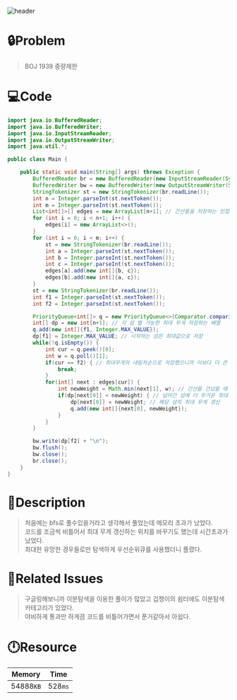 ![header](https://capsule-render.vercel.app/api?type=waving&height=200&color=0:B2E6FF,100:FFB2D6&text=BOJ%201939&fontColor=FFFFFF&fontAlign=80&fontAlignY=35&fontSize=50)

# **🔒Problem**

> BOJ 1939 중량제한

# 💻**Code**

```java
import java.io.BufferedReader;
import java.io.BufferedWriter;
import java.io.InputStreamReader;
import java.io.OutputStreamWriter;
import java.util.*;

public class Main {

    public static void main(String[] args) throws Exception {
        BufferedReader br = new BufferedReader(new InputStreamReader(System.in));
        BufferedWriter bw = new BufferedWriter(new OutputStreamWriter(System.out));
        StringTokenizer st = new StringTokenizer(br.readLine());
        int n = Integer.parseInt(st.nextToken());
        int m = Integer.parseInt(st.nextToken());
        List<int[]>[] edges = new ArrayList[n+1]; // 간선들을 저장하는 인접리스트
        for (int i = 0; i < n+1; i++) {
            edges[i] = new ArrayList<>();
        }
        for (int i = 0; i < m; i++) {
            st = new StringTokenizer(br.readLine());
            int a = Integer.parseInt(st.nextToken());
            int b = Integer.parseInt(st.nextToken());
            int c = Integer.parseInt(st.nextToken());
            edges[a].add(new int[]{b, c});
            edges[b].add(new int[]{a, c});
        }
        st = new StringTokenizer(br.readLine());
        int f1 = Integer.parseInt(st.nextToken());
        int f2 = Integer.parseInt(st.nextToken());

        PriorityQueue<int[]> q = new PriorityQueue<>(Comparator.comparingInt(o -> -o[1])); // 현재 섬 번호와 가능한 최대 무게를 우선순위 큐에 최대 무게의 내림차순으로 저장
        int[] dp = new int[n+1]; // 각 섬 별 가능한 최대 무게 저장하는 배열
        q.add(new int[]{f1, Integer.MAX_VALUE});
        dp[f1] = Integer.MAX_VALUE; // 시작하는 섬은 최대값으로 저장
        while(!q.isEmpty()) {
            int cur = q.peek()[0];
            int w = q.poll()[1];
            if(cur == f2) { // 최대무게의 내림차순으로 저장했으니까 이보다 더 큰 최대 무게로 도착하는 경우는 없으므로 break
                break;
            }
            for(int[] next : edges[cur]) {
                int newWeight = Math.min(next[1], w); // 간선을 건넜을 때 최대 무게 갱신
                if(dp[next[0]] < newWeight) { // 넘어간 섬에 더 무거운 최대 무게로 온 경우가 있었다면 건너뜀
                    dp[next[0]] = newWeight; // 해당 섬의 최대 무게 갱신
                    q.add(new int[]{next[0], newWeight});
                }
            }
        }

        bw.write(dp[f2] + "\n");
        bw.flush();
        bw.close();
        br.close();
    }
}
```

# **🔑Description**

> 처음에는 bfs로 풀수있을거라고 생각해서 풀었는데 메모리 초과가 났었다.\
> 코드를 조금씩 비틀어서 최대 무게 갱신하는 위치를 바꾸기도 했는데 시간초과가 났었다.\
> 최대한 유망한 경우들로만 탐색하게 우선순위큐를 사용했더니 풀렸다.

# **📑Related Issues**

> 구글링해보니까 이분탐색을 이용한 풀이가 많았고 겁쟁이의 쉼터에도 이분탐색 카테고리가 있었다.\
> 야비하게 통과만 하게끔 코드를 비틀어가면서 푼거같아서 아쉽다.

# **🕛Resource**

| Memory    | Time    |
| --------- | ------- |
| 54888`KB` | 528`ms` |

